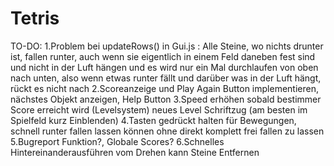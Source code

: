 # Tetris

TO-DO:
1.Problem bei updateRows() in Gui.js : Alle Steine, wo nichts drunter ist, fallen runter, auch wenn sie eigentlich in einem Feld daneben fest sind und nicht in der Luft hängen
und es wird nur ein Mal durchlaufen von oben nach unten, also wenn etwas runter fällt und darüber was in der Luft hängt, rückt es nicht nach
2.Scoreanzeige und Play Again Button implementieren, nächstes Objekt anzeigen, Help Button
3.Speed erhöhen sobald bestimmer Score erreicht wird (Levelsystem) neues Level Schriftzug (am besten im Spielfeld kurz Einblenden)
4.Tasten gedrückt halten für Bewegungen, schnell runter fallen lassen können ohne direkt komplett frei fallen zu lassen
5.Bugreport Funktion?, Globale Scores?
6.Schnelles Hintereinanderausführen vom Drehen kann Steine Entfernen
